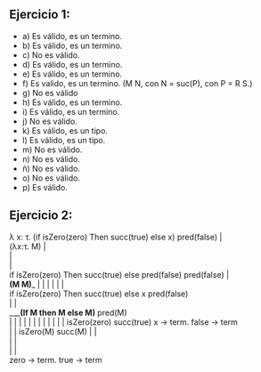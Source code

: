 ## Ejercicio 1:
- a) Es válido, es un termino.
- b) Es válido, es un termino.
- c) No es válido.
- d) Es válido, es un termino.
- e) Es válido, es un termino.
- f) Es valido, es un termino. (M N, con N = suc(P), con P = R S.)
- g) No es válido
- h) Es válido, es un termino. 
- i) Es válido, es un termino.
- j) No es válido.
- k) Es válido, es un tipo.
- l) Es válido, es un tipo.
- m) No es válido.
- n) No es válido.
- ñ) No es válido.
- o) No es válido.
- p) Es válido.

## Ejercicio 2:
λ x: τ. (if isZero(zero) Then succ(true) else x) pred(false)
                          |  
                      (λx:τ. M)
                          |                                            
                          |                
                          |                                         
if isZero(zero) Then succ(true) else pred(false)  pred(false)
                                    |    
                      ____________(M M)_____________ 
                     |                              |
                     |                              |
                     |                              |  
if isZero(zero) Then succ(true) else x           pred(false)    
                     |                              |          
    _________(If M then M else M)______           pred(M)  
   |                 |                 |            | 
   |                 |                 |            |
   |                 |                 |            |
isZero(zero)     succ(true)            x -> term.   false -> term  
   |                 |
isZero(M)        succ(M)
   |                 |                    
   |                 |   
   |                 |                      
  zero -> term.     true -> term          